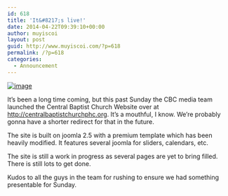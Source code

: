 ```yaml
---
id: 618
title: 'It&#8217;s live!'
date: 2014-04-22T09:39:10+00:00
author: muyiscoi
layout: post
guid: http://www.muyiscoi.com/?p=618
permalink: /?p=618
categories:
  - Announcement
---
```

[<img class="alignnone size-full" title="Screenshot_2014-04-20-07-52-34.png" src="https://www.muyiscoi.com/blog/wp-content/uploads/2014/04/wpid-screenshot_2014-04-20-07-52-34.png" alt="image" />](https://www.muyiscoi.com/blog/wp-content/uploads/2014/04/wpid-screenshot_2014-04-20-07-52-34.png)

It&#8217;s been a long time coming, but this past Sunday the CBC media team launched the Central Baptist Church Website over at http://centralbaptistchurchphc.org. It&#8217;s a mouthful, I know. We&#8217;re probably gonna have a shorter redirect for that in the future.

The site is built on joomla 2.5 with a premium template which has been heavily modified. It features several joomla for sliders, calendars, etc.

The site is still a work in progress as several pages are yet to bring filled. There is still lots to get done.
  
Kudos to all the guys in the team for rushing to ensure we had something presentable for Sunday.
